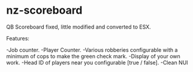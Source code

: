 # nz-scoreboard

QB Scoreboard fixed, little modified and converted to ESX.

Features:

  -Job counter.
  -Player Counter.
  -Various robberies configurable with a minimum of cops to make the green check mark.
  -Display of your own work.
  -Head ID of players near you configurable [true / false].
  -Clean NUI
